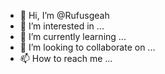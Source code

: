 - 👋 Hi, I’m @Rufusgeah
- 👀 I’m interested in ...
- 🌱 I’m currently learning ...
- 💞️ I’m looking to collaborate on ...
- 📫 How to reach me ...

<!---
Rufusgeah/Rufusgeah is a ✨ special ✨ repository because its `README.md` (this file) appears on your GitHub profile.
You can click the Preview link to take a look at your changes.
--->
